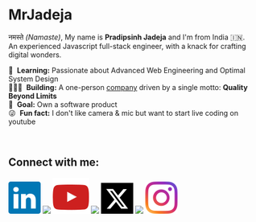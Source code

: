 # MrJadeja

नमस्ते _(Namaste)_, My name is **Pradipsinh Jadeja** and I'm from India 🇮🇳.
<br /> An experienced Javascript full-stack engineer, with a knack for crafting
digital wonders. <br />

🌱&nbsp; **Learning:** Passionate about Advanced Web Engineering and Optimal
System Design <br /> 👨🏻‍💻&nbsp; **Building:** A one-person
[company][mrjadeja-link] driven by a single motto: **Quality Beyond Limits**
<br /> 🎯&nbsp; **Goal:** Own a software product <br /> 😜&nbsp; **Fun fact:** I
don't like camera & mic but want to start live coding on youtube

<br />

## Connect with me:

[![linkedin][linkedin]][linkedin-link] [![][spacing-connect]][no-click]
[![youtube][youtube]][youtube-link] [![][spacing-connect]][no-click]
[![twitter][twitter]][twitter-link] [![][spacing-connect]][no-click]
[![instagram][instagram]][instagram-link]

<!--  -->

[no-click]: #
[spacing-connect]: ./icons/spacing-connect.png

<!--  -->

[mrjadeja-link]: https://mrjadeja.in "MrJadeja"
[linkedin-link]: https://linkedin.com/in/mrjadeja "LinkedIn (mrjadeja)"
[youtube-link]: https://youtube.com/@mrjadeja_in "Youtube (@mrjadeja_in)"
[twitter-link]:
	https://twitter.com/MrJadeja_in
	"X formarly Twitter (MrJadeja_in)"
[instagram-link]: https://instagram.com/mrjadeja.in "Instagram (mrjadeja.in)"

<!--  -->

[linkedin]: ./icons/linkedin.svg
[youtube]: ./icons/youtube.svg
[twitter]: ./icons/twitter.svg
[instagram]: ./icons/instagram.svg
